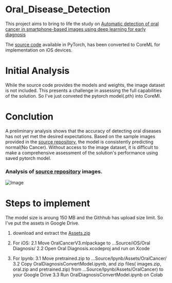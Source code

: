 # Oral_Disease_Detection

This project aims to bring to life the study on [Automatic detection of oral cancer in smartphone-based images using deep learning for early diagnosis](https://pubmed.ncbi.nlm.nih.gov/34453419/)

The [source code](https://github.com/hplin6/oral_disease_diagnosis) available in PyTorch, has been converted to CoreML for implementation on iOS devices.

# Initial Analysis

While the source code provides the models and weights, the image dataset is not included. This presents a challenge in assessing the full capabilities of the solution. So I've just conveted the pytorch model(.pth) into CoreMl.

# Conclution 

A preliminary analysis shows that the accuracy of detecting oral diseases has not yet met the desired expectations. Based on the sample images provided in the [source repository](https://github.com/hplin6/oral_disease_diagnosis/tree/master/samples/center-position), the model is consistently predicting normal(No Cancer). Without access to the image dataset, it is difficult to make a comprehensive assessment of the solution's performance using saved pytorch model.

### Analysis of [source repository](https://github.com/hplin6/oral_disease_diagnosis/tree/master/samples/center-position) images.

![Image](../main/Resources/oral_disease_result.png?raw=true)

# Steps to implement 

The model size is aroung 150 MB and the Githhub has upload size limit. So I've put the assets in Google Drive. 

1. download and extract the [Assets.zip](https://drive.google.com/file/d/18gRBDezrw0-rxtnDzGn1VonAFmY0pjJM/view?usp=share_link)

2. For iOS: 
    2.1 Move OralCancerV3.mlpackage to ...Source/iOS/Oral Diagnosis/ 
    2.2 Open Oral Diagnosis.xcodeproj and run on Xcode

3. For Ipynb: 
    3.1 Move pretrained.zip to ...Source/Ipynb/Assets/OralCancer/
    3.2 Copy OralDiagnosisConvertModel.ipynb, and zip files( images.zip, oral.zip and pretrained.zip) from ...Source/Ipynb/Assets/OralCancer) to your Google Drive
    3.3 Run OralDiagnosisConvertModel.ipynb on Colab
